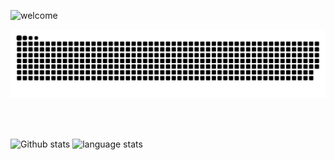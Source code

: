 ![welcome](https://user-images.githubusercontent.com/45879162/234455662-d2a8db50-7654-488e-9e7f-e484ee27cbb8.gif)

<picture>
  <source media="(prefers-color-scheme: dark)" srcset="https://raw.githubusercontent.com/pudding0803/pudding0803/output/github-contribution-grid-snake-dark.svg">
  <source media="(prefers-color-scheme: light)" srcset="https://raw.githubusercontent.com/pudding0803/pudding0803/output/github-contribution-grid-snake.svg">
  <img alt="github contribution grid snake animation" src="https://raw.githubusercontent.com/pudding0803/pudding0803/output/github-contribution-grid-snake.svg">
</picture>

<br><br>

![Github stats](https://github-readme-stats.vercel.app/api?username=pudding0803&show_icons=true&include_all_commits=true) ![language stats](https://github-readme-stats.vercel.app/api/top-langs/?username=pudding0803&layout=compact)
